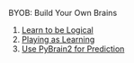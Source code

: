 
BYOB: Build Your Own Brains

1. [Learn to be Logical](/totalgood/talks/blob/gh-pages/BYOB-Learn-to-be-Logical.ipynb)
2. [Playing as Learning](/totalgood/talks/blob/gh-pages/BYOB-Playing-as-Learning.ipynb)
3. [Use PyBrain2 for Prediction](/totalgood/talks/blob/gh-pages/BYOB-Use-PyBrain2-for-Prediction.ipynb)



